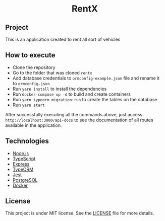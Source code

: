 <h1 align="center">RentX</h1>

## Project

This is an application created to rent all sort of vehicles

## How to execute

- Clone the repository
- Go to the folder that was cloned `rentx`
- Add database credentials to `ormconfig-example.json` file and rename it to `ormconfig.json`
- Run `yarn install` to install the dependencies
- Run `docker-compose up -d` to build and create containers
- Run `yarn typeorm migration:run` to create the tables on the database
- Run `yarn start`

After successfully executing all the commands above, just access `http://localhost:3000/api-docs` to see the documentation of all routes available in the application.

## Technologies

- [Node.js](https://nodejs.org/en/)
- [TypeScript](https://www.typescriptlang.org/)
- [Express](https://expressjs.com/pt-br/)
- [TypeORM](https://typeorm.io/#/)
- [Jest](https://jestjs.io/)
- [PostgreSQL](https://www.postgresql.org/)
- [Docker](https://www.docker.com/)

## License

This project is under MIT license. See the [LICENSE](LICENSE.md) file for more details.

